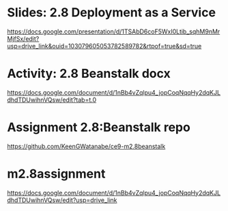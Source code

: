 # Slides: 2.8 Deployment as a Service
https://docs.google.com/presentation/d/1TSAbD6coF5WxI0Ltib_sqhM9nMrMjfSx/edit?usp=drive_link&ouid=103079605053782589782&rtpof=true&sd=true

# Activity: 2.8 Beanstalk docx
https://docs.google.com/document/d/1nBb4vZqlpu4_jopCoqNqqHy2dqKJLdhdTDUwihnVQsw/edit?tab=t.0

# Assignment 2.8:Beanstalk repo
https://github.com/KeenGWatanabe/ce9-m2.8beanstalk

# m2.8assignment
https://docs.google.com/document/d/1nBb4vZqlpu4_jopCoqNqqHy2dqKJLdhdTDUwihnVQsw/edit?usp=drive_link
